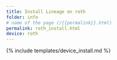 ```yaml
---
title: Install Lineage on roth
folder: info
# name of the page (/{{permalink}}.html)
permalink: roth_install.html
device: roth
---
```

{% include templates/device_install.md %}
